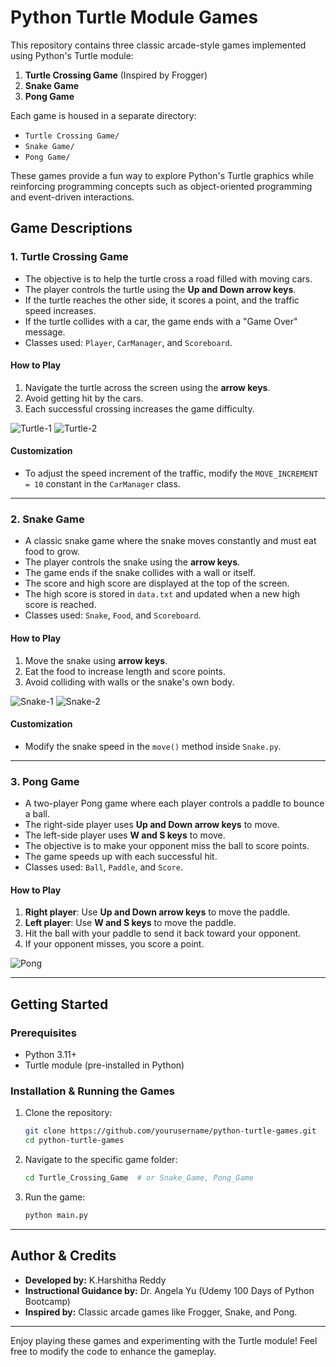 
# Python Turtle Module Games

This repository contains three classic arcade-style games implemented using Python's Turtle module:

1. **Turtle Crossing Game** (Inspired by Frogger)
2. **Snake Game**
3. **Pong Game**

Each game is housed in a separate directory:
- `Turtle Crossing Game/`
- `Snake Game/`
- `Pong Game/`

These games provide a fun way to explore Python's Turtle graphics while reinforcing programming concepts such as object-oriented programming and event-driven interactions.

## Game Descriptions

### 1. Turtle Crossing Game
- The objective is to help the turtle cross a road filled with moving cars.
- The player controls the turtle using the **Up and Down arrow keys**.
- If the turtle reaches the other side, it scores a point, and the traffic speed increases.
- If the turtle collides with a car, the game ends with a "Game Over" message.
- Classes used: `Player`, `CarManager`, and `Scoreboard`.

#### How to Play
1. Navigate the turtle across the screen using the **arrow keys**.
2. Avoid getting hit by the cars.
3. Each successful crossing increases the game difficulty.

![Turtle-1](Images/Turtle-1.png)
![Turtle-2](Images/Turtle-2.png)  

#### Customization
- To adjust the speed increment of the traffic, modify the `MOVE_INCREMENT = 10` constant in the `CarManager` class.

---

### 2. Snake Game
- A classic snake game where the snake moves constantly and must eat food to grow.
- The player controls the snake using the **arrow keys**.
- The game ends if the snake collides with a wall or itself.
- The score and high score are displayed at the top of the screen.
- The high score is stored in `data.txt` and updated when a new high score is reached.
- Classes used: `Snake`, `Food`, and `Scoreboard`.
  
#### How to Play
1. Move the snake using **arrow keys**.
2. Eat the food to increase length and score points.
3. Avoid colliding with walls or the snake's own body.

![Snake-1](Images/Snake-1.png)
![Snake-2](Images/Snake-2.png)

#### Customization
- Modify the snake speed in the `move()` method inside `Snake.py`.

---

### 3. Pong Game
- A two-player Pong game where each player controls a paddle to bounce a ball.
- The right-side player uses **Up and Down arrow keys** to move.
- The left-side player uses **W and S keys** to move.
- The objective is to make your opponent miss the ball to score points.
- The game speeds up with each successful hit.
- Classes used: `Ball`, `Paddle`, and `Score`.

#### How to Play
1. **Right player**: Use **Up and Down arrow keys** to move the paddle.
2. **Left player**: Use **W and S keys** to move the paddle.
3. Hit the ball with your paddle to send it back toward your opponent.
4. If your opponent misses, you score a point.

![Pong](Images/Pong.png)   

---

## Getting Started

### Prerequisites
- Python 3.11+
- Turtle module (pre-installed in Python)

### Installation & Running the Games

1. Clone the repository:
   ```sh
   git clone https://github.com/yourusername/python-turtle-games.git
   cd python-turtle-games
   ```

2. Navigate to the specific game folder:
   ```sh
   cd Turtle_Crossing_Game  # or Snake_Game, Pong_Game
   ```

3. Run the game:
   ```sh
   python main.py
   ```

---

## Author & Credits

- **Developed by:** K.Harshitha Reddy
- **Instructional Guidance by:** Dr. Angela Yu (Udemy 100 Days of Python Bootcamp)
- **Inspired by:** Classic arcade games like Frogger, Snake, and Pong.

---

Enjoy playing these games and experimenting with the Turtle module! Feel free to modify the code to enhance the gameplay.

